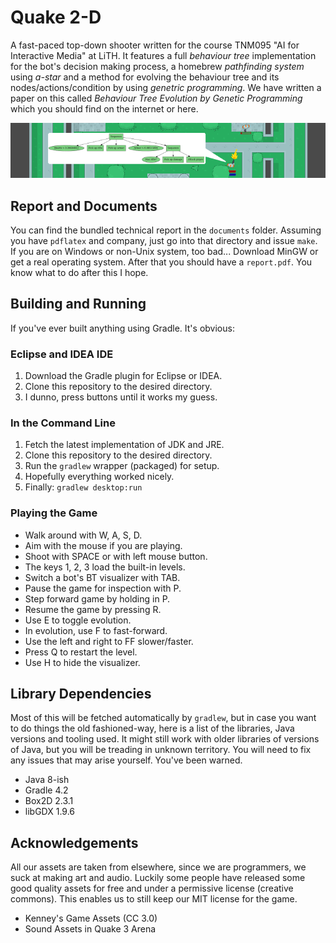 # Quake 2-D

A fast-paced top-down shooter written for the course TNM095 "AI for Interactive Media" at LiTH. It features a full *behaviour tree* implementation for the bot's decision making process, a homebrew *pathfinding system* using *a-star* and a method for evolving the behaviour tree and its nodes/actions/condition by using *genetric programming*. We have written a paper on this called *Behaviour Tree Evolution by Genetic Programming* which you should find on the internet or here.

<p align="center">
  <img src="/documents/slides/share/header.png" alt="header"/>
</p>


## Report and Documents

You can find the bundled technical report in the `documents` folder. Assuming you have `pdflatex` and company, just go into that directory and issue `make`. If you are on Windows or non-Unix system, too bad... Download MinGW or get a real operating system. After that you should have a `report.pdf`. You know what to do after this I hope.

## Building and Running

If you've ever built anything using Gradle. It's obvious:

### Eclipse and IDEA IDE

1. Download the Gradle plugin for Eclipse or IDEA.
2. Clone this repository to the desired directory.
3. I dunno, press buttons until it works my guess.

### In the Command Line

1. Fetch the latest implementation of JDK and JRE.
2. Clone this repository to the desired directory.
3. Run the `gradlew` wrapper (packaged) for setup.
4. Hopefully everything worked nicely.
5. Finally: `gradlew desktop:run`

### Playing the Game

- Walk around with W, A, S, D.
- Aim with the mouse if you are playing.
- Shoot with SPACE or with left mouse button.
- The keys 1, 2, 3 load the built-in levels.
- Switch a bot's BT visualizer with TAB.
- Pause the game for inspection with P.
- Step forward game by holding in P.
- Resume the game by pressing R.
- Use E to toggle evolution.
- In evolution, use F to fast-forward.
- Use the left and right to FF slower/faster.
- Press Q to restart the level.
- Use H to hide the visualizer.

## Library Dependencies

Most of this will be fetched automatically by `gradlew`, but in case you want to do things the old fashioned-way, here is a list of the libraries, Java versions and tooling used. It might still work with older libraries of versions of Java, but you will be treading in unknown territory. You will need to fix any issues that may arise yourself. You've been warned.

- Java 8-ish
- Gradle 4.2
- Box2D 2.3.1
- libGDX 1.9.6

## Acknowledgements

All our assets are taken from elsewhere, since we are programmers, we suck at making art and audio. Luckily some people have released some good quality assets for free and under a permissive license (creative commons). This enables us to still keep our MIT license for the game.

- Kenney's Game Assets (CC 3.0)
- Sound Assets in Quake 3 Arena

